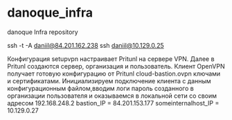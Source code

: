 # danoque_infra
danoque Infra repository

ssh -t -A daniil@84.201.162.238 ssh daniil@10.129.0.25

Конфигурация setupvpn настраивает Pritunl на сервере VPN. Далее в Pritunl создаются сервер, организация и пользователь.
Клиент OpenVPN получает готовую конфигурацию от Pritunl cloud-bastion.ovpn ключами и сертификатами. Инициализируем подключение клиента с данным конфигурационным файлом,вводим логи пароль созданного в организации пользователя и оказываемся в локальной сети со своим адресом 192.168.248.2
bastion_IP = 84.201.153.177
someinternalhost_IP = 10.129.0.27
